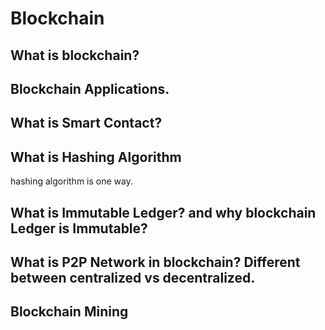 # Blockchain

## What is blockchain?

## Blockchain Applications.

## What is Smart Contact?

## What is Hashing Algorithm

hashing algorithm is one way.

## What is Immutable Ledger? and why blockchain Ledger is Immutable?

## What is P2P Network in blockchain? Different between centralized vs decentralized.

## Blockchain Mining